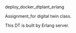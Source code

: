 deploy_docker_dtplant_erlang

Assignment_for digital twin class.

This DT is built by Erlang server.

